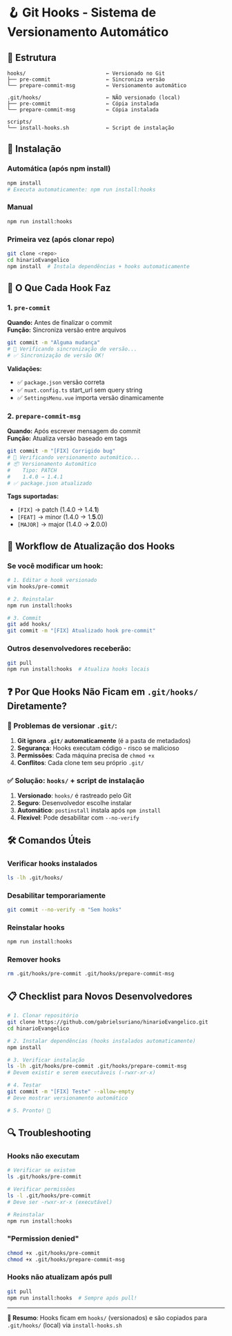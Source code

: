 # 🪝 Git Hooks - Sistema de Versionamento Automático

## 📁 Estrutura

```
hooks/                          ← Versionado no Git
├── pre-commit                  ← Sincroniza versão
└── prepare-commit-msg          ← Versionamento automático

.git/hooks/                     ← NÃO versionado (local)
├── pre-commit                  ← Cópia instalada
└── prepare-commit-msg          ← Cópia instalada

scripts/
└── install-hooks.sh            ← Script de instalação
```

## 🚀 Instalação

### Automática (após npm install)
```bash
npm install
# Executa automaticamente: npm run install:hooks
```

### Manual
```bash
npm run install:hooks
```

### Primeira vez (após clonar repo)
```bash
git clone <repo>
cd hinarioEvangelico
npm install  # Instala dependências + hooks automaticamente
```

## 🔧 O Que Cada Hook Faz

### 1. `pre-commit`
**Quando:** Antes de finalizar o commit  
**Função:** Sincroniza versão entre arquivos  

```bash
git commit -m "Alguma mudança"
# 🔄 Verificando sincronização de versão...
# ✅ Sincronização de versão OK!
```

**Validações:**
- ✅ `package.json` versão correta
- ✅ `nuxt.config.ts` start_url sem query string
- ✅ `SettingsMenu.vue` importa versão dinamicamente

### 2. `prepare-commit-msg`
**Quando:** Após escrever mensagem do commit  
**Função:** Atualiza versão baseado em tags  

```bash
git commit -m "[FIX] Corrigido bug"
# 🔄 Verificando versionamento automático...
# 📦 Versionamento Automático
#    Tipo: PATCH
#    1.4.0 → 1.4.1
# ✅ package.json atualizado
```

**Tags suportadas:**
- `[FIX]` → patch (1.4.0 → 1.4.**1**)
- `[FEAT]` → minor (1.4.0 → 1.**5**.0)
- `[MAJOR]` → major (1.4.0 → **2**.0.0)

## 🔄 Workflow de Atualização dos Hooks

### Se você modificar um hook:

```bash
# 1. Editar o hook versionado
vim hooks/pre-commit

# 2. Reinstalar
npm run install:hooks

# 3. Commit
git add hooks/
git commit -m "[FIX] Atualizado hook pre-commit"
```

### Outros desenvolvedores receberão:

```bash
git pull
npm run install:hooks  # Atualiza hooks locais
```

## ❓ Por Que Hooks Não Ficam em `.git/hooks/` Diretamente?

### 🚫 Problemas de versionar `.git/`:
1. **Git ignora `.git/` automaticamente** (é a pasta de metadados)
2. **Segurança**: Hooks executam código - risco se malicioso
3. **Permissões**: Cada máquina precisa de `chmod +x`
4. **Conflitos**: Cada clone tem seu próprio `.git/`

### ✅ Solução: `hooks/` + script de instalação
1. **Versionado**: `hooks/` é rastreado pelo Git
2. **Seguro**: Desenvolvedor escolhe instalar
3. **Automático**: `postinstall` instala após `npm install`
4. **Flexível**: Pode desabilitar com `--no-verify`

## 🛠️ Comandos Úteis

### Verificar hooks instalados
```bash
ls -lh .git/hooks/
```

### Desabilitar temporariamente
```bash
git commit --no-verify -m "Sem hooks"
```

### Reinstalar hooks
```bash
npm run install:hooks
```

### Remover hooks
```bash
rm .git/hooks/pre-commit .git/hooks/prepare-commit-msg
```

## 📋 Checklist para Novos Desenvolvedores

```bash
# 1. Clonar repositório
git clone https://github.com/gabrielsuriano/hinarioEvangelico.git
cd hinarioEvangelico

# 2. Instalar dependências (hooks instalados automaticamente)
npm install

# 3. Verificar instalação
ls -lh .git/hooks/pre-commit .git/hooks/prepare-commit-msg
# Devem existir e serem executáveis (-rwxr-xr-x)

# 4. Testar
git commit -m "[FIX] Teste" --allow-empty
# Deve mostrar versionamento automático

# 5. Pronto! 🎉
```

## 🔍 Troubleshooting

### Hooks não executam
```bash
# Verificar se existem
ls .git/hooks/pre-commit

# Verificar permissões
ls -l .git/hooks/pre-commit
# Deve ser -rwxr-xr-x (executável)

# Reinstalar
npm run install:hooks
```

### "Permission denied"
```bash
chmod +x .git/hooks/pre-commit
chmod +x .git/hooks/prepare-commit-msg
```

### Hooks não atualizam após pull
```bash
git pull
npm run install:hooks  # Sempre após pull!
```

---

**🎯 Resumo**: Hooks ficam em `hooks/` (versionados) e são copiados para `.git/hooks/` (local) via `install-hooks.sh`
